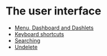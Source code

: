 # The user interface
   * [Menu, Dashboard and Dashlets](./menu-dashboard-and-dashlets.md)
   * [Keyboard shortcuts](./keyboard-shortcuts.md)
   * [Searching](./searching.md)
   * [Undelete](./undelete.md)
